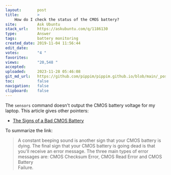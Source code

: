 ```yaml
---
layout:       post
title:        >
    How do I check the status of the CMOS battery?
site:         Ask Ubuntu
stack_url:    https://askubuntu.com/q/1186130
type:         Answer
tags:         battery monitoring
created_date: 2019-11-04 11:56:44
edit_date:    
votes:        "4 "
favorites:    
views:        "20,548 "
accepted:     
uploaded:     2023-11-28 05:46:08
git_md_url:   https://github.com/pippim/pippim.github.io/blob/main/_posts/2019/2019-11-04-How-do-I-check-the-status-of-the-CMOS-battery_.md
toc:          false
navigation:   false
clipboard:    false
---
```


The `sensors` command doesn't output the CMOS battery voltage for my laptop. This article gives other pointers:

- [The Signs of a Bad CMOS Battery](https://www.techwalla.com/articles/the-signs-of-a-bad-cmos-battery)

To summarize the link:

> A constant beeping sound is another sign that your CMOS battery is  
> dying. The final sign that your CMOS battery is going dead is that  
> you'll receive an error message. The three main types of error  
> messages are: CMOS Checksum Error, CMOS Read Error and CMOS Battery  
> Failure.  

